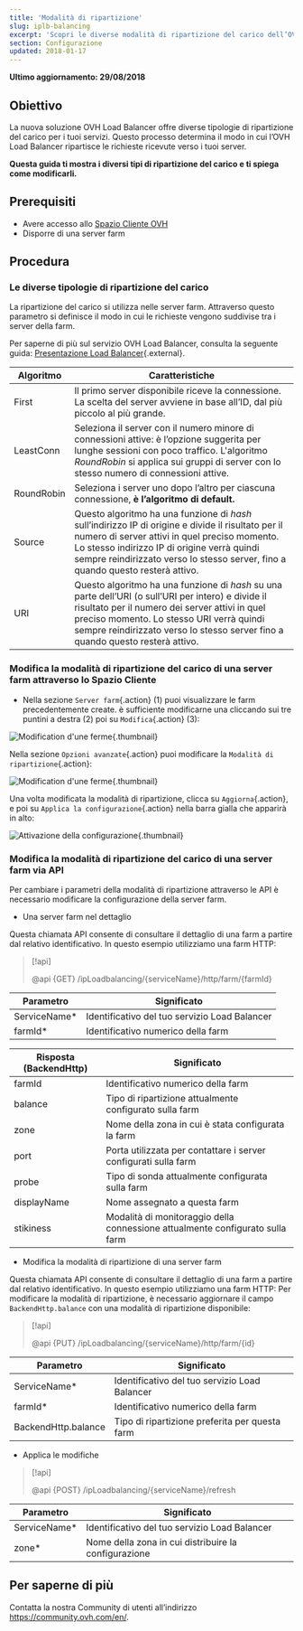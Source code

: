 ```yaml
---
title: 'Modalità di ripartizione'
slug: iplb-balancing
excerpt: 'Scopri le diverse modalità di ripartizione del carico dell’OVH Load Balancer'
section: Configurazione
updated: 2018-01-17
---
```


**Ultimo aggiornamento: 29/08/2018**

## Obiettivo

La nuova soluzione OVH Load Balancer offre diverse tipologie di ripartizione del carico per i tuoi servizi. Questo processo determina il modo in cui l’OVH Load Balancer ripartisce le richieste ricevute verso i tuoi server.

**Questa guida ti mostra i diversi tipi di ripartizione del carico e ti spiega come modificarli.**

## Prerequisiti

- Avere accesso allo [Spazio Cliente OVH](https://www.ovh.com/auth/?action=gotomanager&from=https://www.ovh.it/&ovhSubsidiary=it)
- Disporre di una server farm


## Procedura

### Le diverse tipologie di ripartizione del carico

La ripartizione del carico si utilizza nelle server farm. Attraverso questo parametro si definisce il modo in cui le richieste vengono suddivise tra i server della farm.

Per saperne di più sul servizio OVH Load Balancer, consulta la seguente guida: [Presentazione Load Balancer](https://docs.ovh.com/it/load-balancer/iplb-presentazione/){.external}.

|Algoritmo|Caratteristiche|
|---|---|
|First|Il primo server disponibile riceve la connessione. La scelta del server avviene in base all’ID, dal più piccolo al più grande.|
|LeastConn|Seleziona il server con il numero minore di connessioni attive: è l’opzione suggerita per lunghe sessioni con poco traffico. L'algoritmo *RoundRobin* si applica sui gruppi di server con lo stesso numero di connessioni attive.|
|RoundRobin|Seleziona i server uno dopo l’altro per ciascuna connessione, **è l’algoritmo di default.**|
|Source|Questo algoritmo ha una funzione di *hash* sull’indirizzo IP di origine e divide il risultato per il numero di server attivi in quel preciso momento. Lo stesso indirizzo IP di origine verrà quindi sempre reindirizzato verso lo stesso server, fino a quando questo resterà attivo.|
|URI|Questo algoritmo ha una funzione di *hash* su una parte dell’URI (o sull’URI per intero) e divide il risultato per il numero dei server attivi in quel preciso momento. Lo stesso URI verrà quindi sempre reindirizzato verso lo stesso server fino a quando questo resterà attivo.|


### Modifica la modalità di ripartizione del carico di una server farm attraverso lo Spazio Cliente

- Nella sezione `Server farm`{.action} (1) puoi visualizzare le farm precedentemente create. è sufficiente modificarne una cliccando sui tre puntini a destra (2) poi su `Modifica`{.action} (3):

![Modification d'une ferme](images/server_cluster_change.png){.thumbnail}

Nella sezione `Opzioni avanzate`{.action} puoi modificare la `Modalità di ripartizione`{.action}:

![Modification d'une ferme](images/distrib_mode_edit.png){.thumbnail}

Una volta modificata la modalità di ripartizione, clicca su `Aggiorna`{.action}, e poi su `Applica la configurazione`{.action} nella barra gialla che apparirà in alto:

![Attivazione della configurazione](images/apply_config.png){.thumbnail}


### Modifica la modalità di ripartizione del carico di una server farm via API

Per cambiare i parametri della modalità di ripartizione attraverso le API è necessario modificare la configurazione della server farm.

- Una server farm nel dettaglio

Questa chiamata API consente di consultare il dettaglio di una farm a partire dal relativo identificativo. In questo esempio utilizziamo una farm HTTP:

> [!api]
>
> @api {GET} /ipLoadbalancing/{serviceName}/http/farm/{farmId}
> 

|Parametro|Significato|
|---|---|
|ServiceName*|Identificativo del tuo servizio Load Balancer|
|farmId*|Identificativo numerico della farm|

|Risposta (BackendHttp)|Significato|
|---|---|
|farmId|Identificativo numerico della farm|
|balance|Tipo di ripartizione attualmente configurato sulla farm|
|zone|Nome della zona in cui è stata configurata la farm|
|port|Porta utilizzata per contattare i server configurati sulla farm|
|probe|Tipo di sonda attualmente configurata sulla farm|
|displayName|Nome assegnato a questa farm|
|stikiness|Modalità di monitoraggio della connessione attualmente configurato sulla farm|

- Modifica la modalità di ripartizione di una server farm

Questa chiamata API consente di consultare il dettaglio di una farm a partire dal relativo identificativo. In questo esempio utilizziamo una farm HTTP: Per modificare la modalità di ripartizione, è necessario aggiornare il campo `BackendHttp.balance` con una modalità di ripartizione disponibile:

> [!api]
>
> @api {PUT} /ipLoadbalancing/{serviceName}/http/farm/{id}
> 

|Parametro|Significato|
|---|---|
|ServiceName*|Identificativo del tuo servizio Load Balancer|
|farmId*|Identificativo numerico della farm|
|BackendHttp.balance|Tipo di ripartizione preferita per questa farm|

- Applica le modifiche

> [!api]
>
> @api {POST} /ipLoadbalancing/{serviceName}/refresh
> 

|Parametro|Significato|
|---|---|
|ServiceName*|Identificativo del tuo servizio Load Balancer|
|zone*|Nome della zona in cui distribuire la configurazione|


## Per saperne di più

Contatta la nostra Community di utenti all’indirizzo <https://community.ovh.com/en/>.

